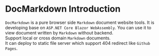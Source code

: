 ﻿# DocMarkdown Introduction

`DocMarkdown` is a pure browser side `Markdown` document website tools.
It is developing base on `ASP.NET Core Blazor WebAssembly`.
You can use it to view document written by `Markdown` without backend.  
Support local or cross domain `Markdown` documents.  
It can deploy to static file server which support 404 redirect like `Github Pages`.